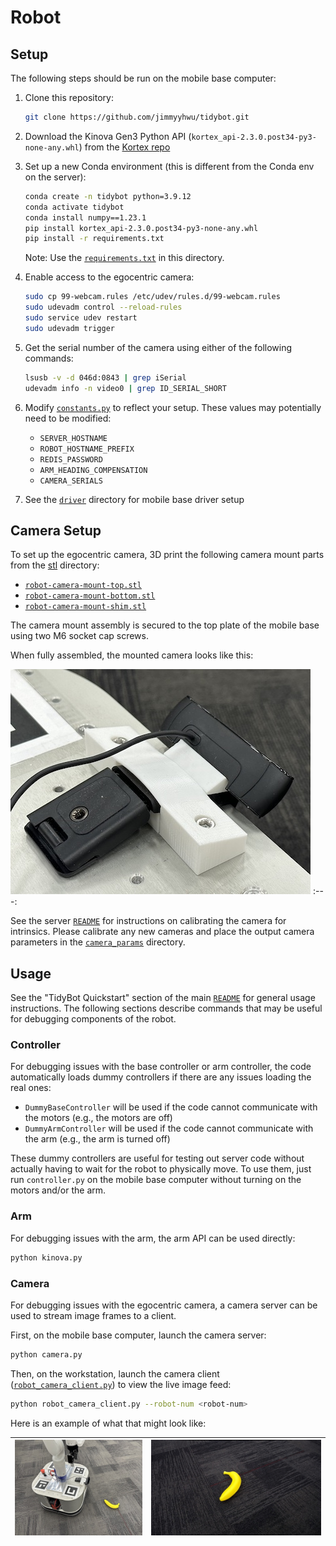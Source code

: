 # Robot

## Setup

The following steps should be run on the mobile base computer:

1. Clone this repository:

    ```bash
    git clone https://github.com/jimmyyhwu/tidybot.git
    ```

2. Download the Kinova Gen3 Python API (`kortex_api-2.3.0.post34-py3-none-any.whl`) from the [Kortex repo](https://github.com/Kinovarobotics/kortex)

3. Set up a new Conda environment (this is different from the Conda env on the server):

    ```bash
    conda create -n tidybot python=3.9.12
    conda activate tidybot
    conda install numpy==1.23.1
    pip install kortex_api-2.3.0.post34-py3-none-any.whl
    pip install -r requirements.txt
    ```

    Note: Use the [`requirements.txt`](requirements.txt) in this directory.

4. Enable access to the egocentric camera:

    ```bash
    sudo cp 99-webcam.rules /etc/udev/rules.d/99-webcam.rules
    sudo udevadm control --reload-rules
    sudo service udev restart
    sudo udevadm trigger
    ```

5. Get the serial number of the camera using either of the following commands:

    ```bash
    lsusb -v -d 046d:0843 | grep iSerial
    udevadm info -n video0 | grep ID_SERIAL_SHORT
    ```

6. Modify [`constants.py`](constants.py) to reflect your setup. These values may potentially need to be modified:

    * `SERVER_HOSTNAME`
    * `ROBOT_HOSTNAME_PREFIX`
    * `REDIS_PASSWORD`
    * `ARM_HEADING_COMPENSATION`
    * `CAMERA_SERIALS`

7. See the [`driver`](driver) directory for mobile base driver setup

## Camera Setup

To set up the egocentric camera, 3D print the following camera mount parts from the [stl](../stl) directory:

* [`robot-camera-mount-top.stl`](../stl/robot-camera-mount-top.stl)
* [`robot-camera-mount-bottom.stl`](../stl/robot-camera-mount-bottom.stl)
* [`robot-camera-mount-shim.stl`](../stl/robot-camera-mount-shim.stl)

The camera mount assembly is secured to the top plate of the mobile base using two M6 socket cap screws.

When fully assembled, the mounted camera looks like this:

![](images/egocentric-camera-mount.jpg)
:---:

See the server [`README`](../server/README.md) for instructions on calibrating the camera for intrinsics. Please calibrate any new cameras and place the output camera parameters in the [`camera_params`](camera_params) directory.

## Usage

See the "TidyBot Quickstart" section of the main [`README`](../README.md) for general usage instructions. The following sections describe commands that may be useful for debugging components of the robot.

### Controller

For debugging issues with the base controller or arm controller, the code automatically loads dummy controllers if there are any issues loading the real ones:

* `DummyBaseController` will be used if the code cannot communicate with the motors (e.g., the motors are off)
* `DummyArmController` will be used if the code cannot communicate with the arm (e.g., the arm is turned off)

These dummy controllers are useful for testing out server code without actually having to wait for the robot to physically move. To use them, just run `controller.py` on the mobile base computer without turning on the motors and/or the arm.

### Arm

For debugging issues with the arm, the arm API can be used directly:

```bash
python kinova.py
```

### Camera

For debugging issues with the egocentric camera, a camera server can be used to stream image frames to a client.

First, on the mobile base computer, launch the camera server:

```bash
python camera.py
```

Then, on the workstation, launch the camera client ([`robot_camera_client.py`](../server/robot_camera_client.py)) to view the live image feed:

```bash
python robot_camera_client.py --robot-num <robot-num>
```

Here is an example of what that might look like:

![](images/egocentric-camera-side.jpg) | ![](images/egocentric-camera-image.jpg)
:---: | :---:
